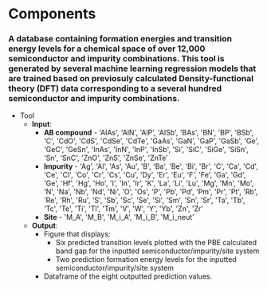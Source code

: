 # Components
### A database containing formation energies and transition energy levels for a chemical space of over 12,000 semiconductor and impurity combinations.  This tool is generated by several machine learning regression models that are trained based on previosuly calculated Density-functional theory (DFT) data corresponding to a several hundred semiconductor and impurity combinations.

* Tool
  * **Input**:
    * **AB compound** - 'AlAs', 'AlN', 'AlP', 'AlSb', 'BAs', 'BN', 'BP', 'BSb', 'C', 'CdO', 'CdS', 'CdSe', 'CdTe', 'GaAs', 'GaN', 'GaP', 'GaSb', 'Ge', 'GeC', 'GeSn', 'InAs', 'InN', 'InP', 'InSb', 'Si', 'SiC', 'SiGe', 'SiSn', 'Sn', 'SnC', 'ZnO', 'ZnS', 'ZnSe', 'ZnTe'
    * **Impurity** - 'Ag', 'Al', 'As', 'Au', 'B', 'Ba', 'Be', 'Bi', 'Br', 'C', 'Ca', 'Cd', 'Ce', 'Cl', 'Co', 'Cr', 'Cs', 'Cu', 'Dy', 'Er', 'Eu', 'F', 'Fe', 'Ga', 'Gd', 'Ge', 'Hf', 'Hg', 'Ho', 'I', 'In', 'Ir', 'K', 'La', 'Li', 'Lu', 'Mg', 'Mn', 'Mo', 'N', 'Na', 'Nb', 'Nd', 'Ni', 'O', 'Os', 'P', 'Pb', 'Pd', 'Pm', 'Pr', 'Pt', 'Rb', 'Re', 'Rh', 'Ru', 'S', 'Sb', 'Sc', 'Se', 'Si', 'Sm', 'Sn', 'Sr', 'Ta', 'Tb', 'Tc', 'Te', 'Ti', 'Tl', 'Tm', 'V', 'W', 'Y', 'Yb', 'Zn', 'Zr'
    * **Site** - 'M_A', 'M_B', 'M_i_A', 'M_i_B', 'M_i_neut'
  * **Output**:
    * Figure that displays:
      * Six predicted transition levels plotted with the PBE calculated band gap for the inputted semiconductor/impurity/site system
      * Two prediction formation energy levels for the inputted semiconductor/impurity/site system
    * Dataframe of the eight outputted prediction values.
